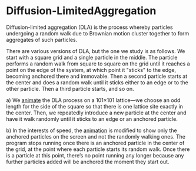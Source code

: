 # Diffusion-LimitedAggregation
Diffusion-limited aggregation (DLA) is the process whereby particles undergoing a random walk due to Brownian motion cluster together to form aggregates of such particles.

There are various versions of DLA, but the one we study is as follows. We start with a square grid and a single particle in the middle. The particle performs a random walk from square to square on the grid until it reaches a point on the edge of the system, at which point it "sticks" to the edge, becoming anchored there and immovable. Then a second particle starts at the center and does a random walk until it sticks either to an edge or to the other particle. Then a third particle starts, and so on.

a) We [animate](https://drive.google.com/file/d/1-hU4MiXmSjXytoFnIC9sUsQIGjeq3eju/view?usp=sharing) the DLA process on a 101×101 lattice—we choose an odd length for the side of the square so that there is one lattice site exactly in the center. Then, we repeatedly introduce a new particle at the center and have it walk randomly until it sticks to an edge or an anchored particle.

b) In the interests of speed, the [animation](https://drive.google.com/file/d/1-j7fUBAw6FAeLStQL08aJrK3bGGxXbBX/view?usp=sharing) is modified to show only the anchored particles on the screen and not the randomly walking ones. The program stops running once there is an anchored particle in the center of the grid, at the point where each particle starts its random walk. Once there is a particle at this point, there’s no point running any longer because any further particles added will be anchored the moment they start out.
